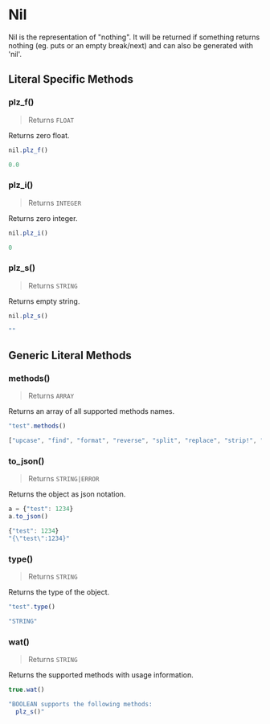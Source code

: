 # Nil

Nil is the representation of "nothing".
It will be returned if something returns nothing (eg. puts or an empty break/next) and can also be generated with 'nil'.



## Literal Specific Methods

### plz_f()
> Returns `FLOAT`

Returns zero float.


```js
nil.plz_f()

```

```js
0.0

```



### plz_i()
> Returns `INTEGER`

Returns zero integer.


```js
nil.plz_i()

```

```js
0

```



### plz_s()
> Returns `STRING`

Returns empty string.


```js
nil.plz_s()

```

```js
""

```




## Generic Literal Methods

### methods()
> Returns `ARRAY`

Returns an array of all supported methods names.


```js
"test".methods()

```

```js
["upcase", "find", "format", "reverse", "split", "replace", "strip!", "count", "reverse!", "lines", "downcase!", "upcase!", "size", "plz_i", "strip", "downcase"]

```



### to_json()
> Returns `STRING|ERROR`

Returns the object as json notation.


```js
a = {"test": 1234}
a.to_json()

```

```js
{"test": 1234}
"{\"test\":1234}"

```



### type()
> Returns `STRING`

Returns the type of the object.


```js
"test".type()

```

```js
"STRING"

```



### wat()
> Returns `STRING`

Returns the supported methods with usage information.


```js
true.wat()

```

```js
"BOOLEAN supports the following methods:
  plz_s()"

```



